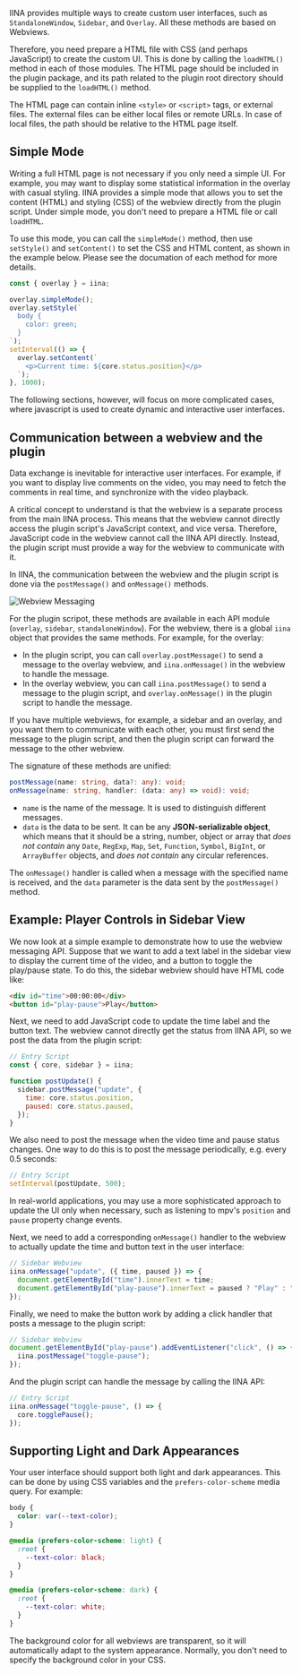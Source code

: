 IINA provides multiple ways to create custom user interfaces, such as `StandaloneWindow`, `Sidebar`, and `Overlay`. All these methods are based on Webviews.

Therefore, you need prepare a HTML file with CSS (and perhaps JavaScript) to create the custom UI. This is done by calling the `loadHTML()` method in each of those modules. The HTML page should be included in the plugin package, and its path related to the plugin root directory should be supplied to the `loadHTML()` method.

The HTML page can contain inline `<style>` or `<script>` tags, or external files. The external files can be either local files or remote URLs. In case of local files, the path should be relative to the HTML page itself.

## Simple Mode

Writing a full HTML page is not necessary if you only need a simple UI. For example, you may want to display some statistical information in the overlay with casual styling. IINA provides a simple mode that allows you to set the content (HTML) and styling (CSS) of the webview directly from the plugin script.
Under simple mode, you don't need to prepare a HTML file or call `loadHTML`.

To use this mode, you can call the `simpleMode()` method, then use `setStyle()` and `setContent()` to set the CSS and HTML content, as shown in the example below. Please see the documation of each method for more details.

```js
const { overlay } = iina;

overlay.simpleMode();
overlay.setStyle(`
  body {
    color: green;
  }
`);
setInterval(() => {
  overlay.setContent(`
    <p>Current time: ${core.status.position}</p>
  `);
}, 1000);
```

The following sections, however, will focus on more complicated cases,
where javascript is used to create dynamic and interactive user interfaces.

## Communication between a webview and the plugin

Data exchange is inevitable for interactive user interfaces.
For example, if you want to display live comments on the video, you may need to
fetch the comments in real time, and synchronize with the video playback.

A critical concept to understand is that the webview is a separate process from the main IINA process. This means that the webview cannot directly access the plugin script's JavaScript context, and vice versa.
Therefore, JavaScript code in the webview cannot call the IINA API directly. Instead, the plugin script must provide a way for the webview to communicate with it.

In IINA, the communication between the webview and the plugin script is done via the `postMessage()` and `onMessage()` methods.

![Webview Messaging](/media/webview-api.png)

For the plugin scripot, these methods are available in each API module (`overlay`, `sidebar`, `standaloneWindow`).
For the webview, there is a global `iina` object that provides the same methods.
For example, for the overlay:

- In the plugin script, you can call `overlay.postMessage()` to send a message to the overlay webview, and `iina.onMessage()` in the webview to handle the message.
- In the overlay webview, you can call `iina.postMessage()` to send a message to the plugin script, and `overlay.onMessage()` in the plugin script to handle the message.

If you have multiple webviews, for example, a sidebar and an overlay, and you want them to communicate with each other, you must first send the message to the plugin script, and then the plugin script can forward the message to the other webview.

The signature of these methods are unified:

```ts
postMessage(name: string, data?: any): void;
onMessage(name: string, handler: (data: any) => void): void;
```

- `name` is the name of the message. It is used to distinguish different messages.
- `data` is the data to be sent. It can be any **JSON-serializable object**, which means that it should be a string, number, object or array that _does not contain_ any `Date`, `RegExp`, `Map`, `Set`, `Function`, `Symbol`, `BigInt`, or `ArrayBuffer` objects, and _does not contain_ any circular references.

The `onMessage()` handler is called when a message with the specified name is received, and the `data` parameter is the data sent by the `postMessage()` method.

## Example: Player Controls in Sidebar View

We now look at a simple example to demonstrate how to use the webview messaging API.
Suppose that we want to add a text label in the sidebar view to display the current time of the video, and a button to toggle the play/pause state.
To do this, the sidebar webview should have HTML code like:

```html
<div id="time">00:00:00</div>
<button id="play-pause">Play</button>
```

Next, we need to add JavaScript code to update the time label and the button text.
The webview cannot directly get the status from IINA API, so we post the data from the plugin script:

```js
// Entry Script
const { core, sidebar } = iina;

function postUpdate() {
  sidebar.postMessage("update", {
    time: core.status.position,
    paused: core.status.paused,
  });
}
```

We also need to post the message when the video time and pause status changes.
One way to do this is to post the message periodically, e.g. every 0.5 seconds:

```js
// Entry Script
setInterval(postUpdate, 500);
```

In real-world applications, you may use a more sophisticated approach to update the UI only when necessary,
such as listening to mpv's `position` and `pause` property change events.

Next, we need to add a corresponding `onMessage()` handler to the webview to actually update the time and button text in the user interface:

```js
// Sidebar Webview
iina.onMessage("update", ({ time, paused }) => {
  document.getElementById("time").innerText = time;
  document.getElementById("play-pause").innerText = paused ? "Play" : "Pause";
});
```

Finally, we need to make the button work by adding a click handler that posts a message to the plugin script:

```js
// Sidebar Webview
document.getElementById("play-pause").addEventListener("click", () => {
  iina.postMessage("toggle-pause");
});
```

And the plugin script can handle the message by calling the IINA API:

```js
// Entry Script
iina.onMessage("toggle-pause", () => {
  core.togglePause();
});
```

## Supporting Light and Dark Appearances

Your user interface should support both light and dark appearances.
This can be done by using CSS variables and the `prefers-color-scheme` media query.
For example:

```css
body {
  color: var(--text-color);
}

@media (prefers-color-scheme: light) {
  :root {
    --text-color: black;
  }
}

@media (prefers-color-scheme: dark) {
  :root {
    --text-color: white;
  }
}
```

The background color for all webviews are transparent, so it will automatically adapt to the system appearance.
Normally, you don't need to specify the background color in your CSS.
